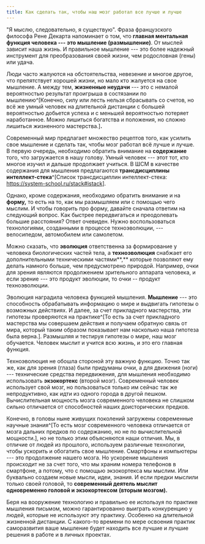 ```yaml
---
title: Как сделать так, чтобы наш мозг работал все лучше и лучше
---
```


\"Я мыслю, следовательно, я существую\". Фраза французского философа
Рене Декарта напоминает о том, что **главная ментальная функция человека
--- это мышление (размышление)**. От мыслей зависит наша жизнь. И
правильное мышление --- это более надежный инструмент для преобразования
своей жизни, чем родословная (гены) или удача.

Люди часто жалуются на обстоятельства, невезение и многое другое, что
препятствует хорошей жизни, но мало кто жалуется на свое мышление. А
между тем, **жизненные неудачи** --- это с немалой вероятностью
результат проигрыша в состязании по мышлению^[Конечно,
силу или лесть нельзя сбрасывать со счетов, но всё же умный человек на
длительной дистанции с большей вероятностью добьется успеха и с меньшей
вероятностью потеряет наработанное. Можно лишиться богатства и
положения, но сложно лишиться жизненного
мастерства.]**.**

Современный мир предлагает множество рецептов того, как усилить свое
мышление и сделать так, чтобы мозг работал всё лучше и лучше. В первую
очередь, необходимо обратить внимание на **содержание** того, что
загружается в нашу голову. Умный человек --- этот тот, кто многое изучил
и дальше продолжает учиться. В ШСМ в качестве содержания для мышления
предлагаются **трансдисциплины интеллект-стека**^[Список
трансдисциплин интеллект-стека:
<https://system-school.ru/stack#istack>].

Однако, кроме содержания, необходимо обратить внимание и на **форму,**
то есть на то, как мы размышляем или с помощью чего мыслим. И чтобы
говорить про форму, давайте сначала ответим на следующий вопрос. Как
быстрее передвигаться и преодолевать большие расстояния? Ответ очевиден.
Нужно воспользоваться технологиями, созданными в процессе техноэволюции,
--- велосипедом, автомобилем или самолетом.

Можно сказать, что **эволюция** ответственна за формирование у человека
биологических частей тела, а **техноэволюция** снабжает его
дополнительными техническими частями**,** которые позволяют ему делать
намного больше, чем предусмотрено природой. Например, очки для зрения
являются продолжением зрительного аппарата человека, и если зрение ---
это продукт эволюции, то очки -- продукт техноэволюции.

Эволюция наградила человека функцией мышления. **Мышление** --- это
способность обрабатывать информацию о мире и выдвигать гипотезы о
возможных действиях. И далее, за счет прикладного мастерства, эти
гипотезы проверяются на практике^[То есть за счет
прикладного мастерства мы совершаем действия и получаем обратную связь
от мира, который таким образом показывает нам насколько наша гипотеза
была верна.]. Размышляя и тестируя гипотезы о мире, наш
мозг обучается. Человек мыслит и учится всю жизнь, и это его главная
функция.

Техноэволюция не обошла стороной эту важную функцию. Точно так же, как
для зрения (глаза) были придуманы очки, а для движения (ноги) ---
технические средства передвижения, для мышления необходимо использовать
**экзокортекс** (второй мозг). Современный человек использует свой мозг,
но пользоваться только им сейчас так же непродуктивно, как идти из
одного города в другой пешком. Вычислительная мощность мозга
современного человека не слишком сильно отличается от способностей наших
доисторических предков.

Конечно, в головы ныне живущих поколений загружены современные научные
знания^[То есть мозг современного человека отличается от
мозга дальних предков по содержанию, но не по вычислительной
мощности.], но не только этим объясняются наши отличия.
Мы, в отличие от людей из прошлого, используем различные технологии,
чтобы ускорить и обогатить свое мышление. Смартфоны и компьютеры --- это
продолжение нашего мозга. Но ускорение мышления происходит не за счет
того, что мы храним номера телефонов в смартфоне, а потому, что с
помощью экзокортекса мы мыслим. Или буквально создаем новые мысли, идеи,
знания. И если предки мыслили только своей головой, то **современный
деятель мыслит одновременно головой и экзокортексом** **(вторым
мозгом).**

Беря на вооружение технологию и правильно ее используя по практике
мышления письмом, можно гарантированно выиграть конкуренцию у людей,
которые не используют эту практику. Особенно на длительной жизненной
дистанции. С какого-то времени по мере освоения практик саморазвития
ваше мышление будет находить все лучшие и лучшие решения в работе и в
личных проектах.

